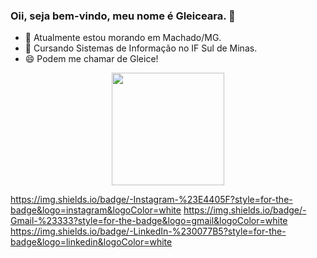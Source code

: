 ### Oii, seja bem-vindo, meu nome é Gleiceara. 👋

- 🔭 Atualmente estou morando em Machado/MG.
- 🌱 Cursando Sistemas de Informação no IF Sul de Minas.
- 😄 Podem me chamar de Gleice!


<div align="center">
  <a href="https://github.com/gleicealves ">
  <img height="180em" src="https://github-readme-stats.vercel.app/api?username= gleicealves &show_icons=true&theme=dark&include_all_commits=true&count_private=true"/>
</div>

https://img.shields.io/badge/-Instagram-%23E4405F?style=for-the-badge&logo=instagram&logoColor=white
https://img.shields.io/badge/-Gmail-%23333?style=for-the-badge&logo=gmail&logoColor=white
https://img.shields.io/badge/-LinkedIn-%230077B5?style=for-the-badge&logo=linkedin&logoColor=white
